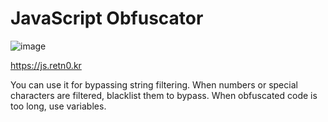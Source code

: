 # JavaScript Obfuscator

![image](https://user-images.githubusercontent.com/50603255/150691116-e58ca4d4-fbd8-4501-a227-e825fb8b4cb8.png)

https://js.retn0.kr

You can use it for bypassing string filtering. When numbers or special characters are filtered, blacklist them to bypass. When obfuscated code is too long, use variables.
